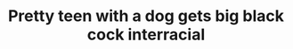 ---
layout: post
title: Pretty teen with a dog gets big black cock interracial
duration: '07:00'
view: 122
rate: 2
video: 'http://fantasti.cc/embed/836685/'
category: 
 - black
 - curvy
 - brunette
 - gorgeous
 - busty
 - rough
tags: 
 - big-black-cock
priority: 0.9
changefreq: daily
---